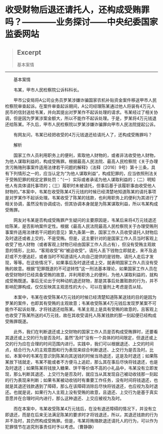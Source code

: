 
# 收受财物后退还请托人，还构成受贿罪吗？————业务探讨——中央纪委国家监委网站

> ## Excerpt
> 基本案情

---
　　基本案情

　　韦某，甲市人民检察院公诉科科长。

　　甲市公安局将A公司业务员罗某涉嫌诈骗国家农机补贴资金案件移送甲市人民检察院审查起诉。在案件审查起诉期间，A公司经理陈某通过他人将装有4万元人民币的信封送给韦某，并向其提出对罗某作不起诉处理的请求。韦某经过了相关协调，但是因为罗某涉案金额大，所以不能作不起诉处理。于是，罗某将4万元钱退还给陈某。不久后，甲市人民检察院以罗某涉嫌诈骗罪向甲市人民法院提起公诉。

　　有网友问，韦某已经把收受的4万元钱退还给请托人了，还构成受贿罪吗？

　　解析

　　国家工作人员利用职务上的便利，索取他人财物的，或者非法收受他人财物，为他人谋取利益的，构成受贿罪。根据最高人民法院、最高人民检察院《关于办理贪污贿赂刑事案件适用法律若干问题的解释》（法释〔2016〕9号）第十三条，具有下列情形之一的，应当认定为“为他人谋取利益”，构成犯罪的，应当依照刑法关于受贿犯罪的规定定罪处罚：“（一）实际或者承诺为他人谋取利益的；（二）明知他人有具体请托事项的；（三）履职时未被请托，但事后基于该履职事由收受他人财物的。”本案中，韦某在收受陈某4万元钱的时候已经清楚地知道陈某的请托事项是对罗某作不起诉处理。韦某收受了陈某的钱款，也利用职务上的便利为其进行了相关协调，虽然没有协调成功，但其协调本身就是为陈某谋取利益，所以韦某构成受贿罪。

　　网友对韦某是否构成受贿罪产生疑问的主要原因是，韦某后来将4万元钱退还给陈某，是否影响案件定性。根据《最高人民法院最高人民检察院关于办理受贿刑事案件适用法律若干问题的意见》第九条第一款，国家工作人员收受请托人财物后及时退还或者上交的，不是受贿。但是，这主要针对的是国家工作人员当时客观上收受了他人财物（或者客观上财物已经由国家工作人员占有），但没有受贿主观故意的情形，比如，“客观收受”和“被迫收受”。请托人丢下钱物立即就走，来不及追赶或不方便追赶，或者当时不知道请托人向自己提供的是钱物，请托人走后才发现，等等。在这些情况下，如果事后及时退还或上交，就表明国家工作人员没有受贿的故意。根据“犯罪既遂的不可逆转性”这一刑法基本理论，如果国家工作人员在收受财物时已经具备受贿的故意，并利用职务上的便利，为他人谋取利益的，就构成受贿既遂。事后无论出于何种动机退还财物，那是其事后处置赃款的行为，并不影响犯罪构成，仅仅反映其主观恶性的大小，可以在量刑上考虑是否从轻。

　　本案中，韦某在收受陈某4万元钱的时候已经清楚知道陈某送钱的目的是因为罗某的案件，也即其有受贿的主观故意；韦某收受陈某4万元钱后发现罗某案不可能作不起诉处理，才将钱退还给陈某。韦某主观上是具有受贿的故意的，且客观上也收受了陈某所送的4万元钱，故在其收受请托人陈某钱款的那一刻起便已经构成受贿罪既遂。

　　此外，我们在判断退还或上交财物的国家工作人员是否构成受贿罪时，还要看其退还或上交的行为是否及时。虽然“及时”没有一个具体的时间限定，但退还或上交的行为应在合理的时间范围内进行。实践中，我们可以根据退还、上交的时间点，结合行为人的主观意图和行为表现来综合判断退还、上交行为是否及时。比如，本案中的韦某在意识到陈某向其送钱的时候当场退还，这是及时退还；如果陈某放下钱就走，韦某不能或者不方便马上追赶，那么其在事后尽快将钱退还，也是及时退还；如果陈某将钱放入糖果、饼干等价值不高的小礼品中，韦某没有立即发现，那么判断其退还、上交行为是否及时，就应当从其发现自己被动收钱那一刻起的行为表现来判断；如果韦某被动收钱时有重要工作任务，没有时间将钱退还，也就是其退还钱款遇到了障碍，那么在该障碍消除后尽快将钱退还，也应视为及时退还。也就是说，如果行为人主观上没有受贿的故意，且退还、上交行为是基于真实意愿并在合理时间内进行，那么这种退还、上交应被视为及时。

　　而在本案中，韦某收受陈某4万元钱后，在没有退还障碍的情况下，并没有立即退还，而是在后来无法满足陈某的要求时才将钱退还，所以，其退还钱款的行为并不及时，其仍然构成受贿罪。但是，韦某将贿赂款退还请托人的行为，可以作为犯罪情节在追究刑事责任时予以考虑。（曹静静）
